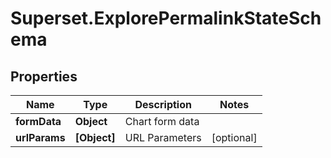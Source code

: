 # Superset.ExplorePermalinkStateSchema

## Properties
Name | Type | Description | Notes
------------ | ------------- | ------------- | -------------
**formData** | **Object** | Chart form data | 
**urlParams** | **[Object]** | URL Parameters | [optional] 
